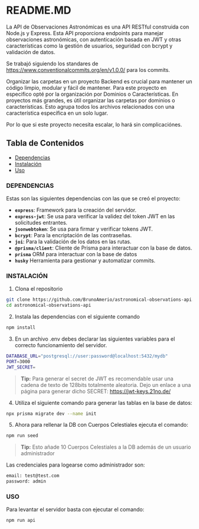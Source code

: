 # README.MD

La API de Observaciones Astronómicas es una API RESTful construida con Node.js y Express. Esta API proporciona endpoints para manejar observaciones astronómicas, con autenticación basada en JWT y otras características como la gestión de usuarios, seguridad con bcrypt y validación de datos.

Se trabajó siguiendo los standares de https://www.conventionalcommits.org/en/v1.0.0/ para los commits.

Organizar las carpetas en un proyecto Backend es crucial para mantener un código limpio, modular y fácil de mantener. Para este proyecto en especifico opté por la organización por Dominios o Características.
En proyectos más grandes, es útil organizar las carpetas por dominios o características. Esto agrupa todos los archivos relacionados con una característica específica en un solo lugar.

Por lo que si este proyecto necesita escalar, lo hará sin complicaciónes.

## Tabla de Contenidos

- [Dependencias](#dependencias)
- [Instalación](#instalación)
- [Uso](#uso)

### DEPENDENCIAS

Estas son las siguientes dependencias con las que se creó el proyecto:

- **`express`**: Framework para la creación del servidor.
- **`express-jwt`**: Se usa para verificar la validez del token JWT en las solicitudes entrantes.
- **`jsonwebtoken`**: Se usa para firmar y verificar tokens JWT.
- **`bcrypt`**: Para la encriptación de las contraseñas.
- **`joi`**: Para la validación de los datos en las rutas.
- **`@prisma/client`**: Cliente de Prisma para interactuar con la base de datos.
- **`prisma`** ORM para interactuar con la base de datos
- **`husky`** Herramienta para gestionar y automatizar commits.

### INSTALACIÓN

1. Clona el repositorio

```bash
git clone https://github.com/BrunoAmerio/astronomical-observations-api.git
cd astronomical-observations-api
```

2. Instala las dependencias con el siguiente comando

```bash
npm install
```

3. En un archivo .env debes declarar las siguientes variables para el correcto funcionamiento del servidor.

```bash
DATABASE_URL="postgresql://user:password@localhost:5432/mydb"
PORT=3000
JWT_SECRET=
```

> **Tip:** Para generar el secret de JWT es recomendable usar una cadena de texto de 128bits totalmente aleatoria. Dejo un enlace a una página para generar dicho SECRET: https://jwt-keys.21no.de/

4. Utiliza el siguiente comando para generar las tablas en la base de datos:

```bash
npx prisma migrate dev --name init
```

5. Ahora para rellenar la DB con Cuerpos Celestiales ejecuta el comando:

```bash
npm run seed
```

> **Tip:** Esto añade 10 Cuerpos Celestiales a la DB además de un usuario administrador

Las credenciales para logearse como administrador son:

```bash
email: test@test.com
password: admin
```

### USO

Para levantar el servidor basta con ejecutar el comando:

```bash
npm run api
```
